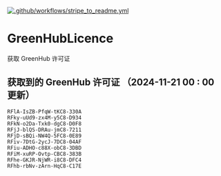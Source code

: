 [![.github/workflows/stripe_to_readme.yml](https://github.com/zjx-kimi/GreenHubLicence/actions/workflows/stripe_to_readme.yml/badge.svg)](https://github.com/zjx-kimi/GreenHubLicence/actions/workflows/stripe_to_readme.yml)
# GreenHubLicence
获取 GreenHub 许可证
## 获取到的 GreenHub 许可证 （2024-11-21 00 : 00 更新）
```
RFlA-IsZB-PfqW-tKC8-330A
RFky-uUd9-zx4M-y5C8-D934
RFkN-o2Da-Txk0-dgC8-D0F8
RFjJ-blQS-DRAu-jmC8-7211
RFjD-sBQi-NW4Q-5FC8-0E89
RFiv-7DtG-2ycJ-7DC8-04AF
RFiu-ADHO-c88X-obC8-3DBD
RFiM-xuRP-Ovtp-CBC8-383B
RFhe-GKJR-NjWR-i8C8-DFC4
RFhb-rbNv-zArn-HqC8-C17E
```
